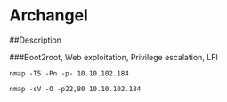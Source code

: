 # Archangel

##Description

###Boot2root, Web exploitation, Privilege escalation, LFI
```
nmap -T5 -Pn -p- 10.10.102.184
```

```
nmap -sV -O -p22,80 10.10.102.184
```
